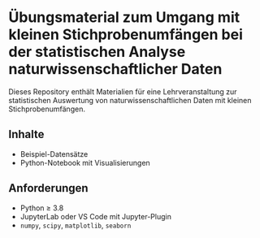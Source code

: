 # Übungsmaterial zum Umgang mit kleinen Stichprobenumfängen bei der statistischen Analyse naturwissenschaftlicher Daten

Dieses Repository enthält Materialien für eine Lehrveranstaltung zur statistischen Auswertung von naturwissenschaftlichen Daten mit kleinen Stichprobenumfängen.

## Inhalte

- Beispiel-Datensätze
- Python-Notebook mit Visualisierungen

## Anforderungen

- Python ≥ 3.8
- JupyterLab oder VS Code mit Jupyter-Plugin
- `numpy`, `scipy`, `matplotlib`, `seaborn`